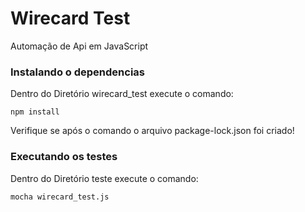 # Wirecard Test 

Automação de Api em JavaScript



### Instalando o dependencias ###
Dentro do Diretório wirecard_test execute o comando:
```shell
npm install
```
Verifique se após o comando o arquivo package-lock.json foi criado!


### Executando os testes ###
Dentro do Diretório teste execute o comando:
```shell
mocha wirecard_test.js
```

